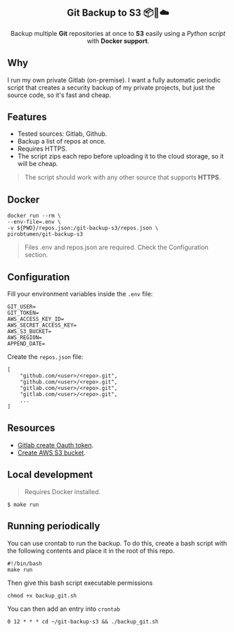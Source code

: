 <br />
<p align="center">

  <h2 align="center">Git Backup to S3 📦🚀☁️</h2>

  <p align="center">
    Backup multiple <b>Git</b> repositories at once to <b>S3</b> easily using a <i>Python script</i> with <b>Docker support</b>.
  </p>
</p>

## Why

I run my own private Gitlab (on-premise). I want a fully automatic periodic script that creates a security backup of my private projects, but just the source code, so it's fast and cheap.

## Features

- Tested sources: Gitlab, Github.
- Backup a list of repos at once.
- Requires HTTPS.
- The script zips each repo before uploading it to the cloud storage, so it will be cheap.

> The script should work with any other source that supports **HTTPS**.

## Docker

```
docker run --rm \
--env-file=.env \
-v ${PWD}/repos.json:/git-backup-s3/repos.json \
pirobtumen/git-backup-s3
```

> Files .env and repos.json are required. Check the Configuration section.

## Configuration

Fill your environment variables inside the `.env` file:

```
GIT_USER=
GIT_TOKEN=
AWS_ACCESS_KEY_ID=
AWS_SECRET_ACCESS_KEY=
AWS_S3_BUCKET=
AWS_REGION=
APPEND_DATE=
```

Create the `repos.json` file:

```
[
    "github.com/<user>/<repo>.git",
    "github.com/<user>/<repo>.git",
    "gitlab.com/<user>/<repo>.git",
    "gitlab.com/<user>/<repo>.git",
    ...
]
```

## Resources

- [Gitlab create Oauth token](https://docs.gitlab.com/ee/user/profile/personal_access_tokens.html).
- [Create AWS S3 bucket](https://docs.aws.amazon.com/AmazonS3/latest/user-guide/create-bucket.html).

## Local development

> Requires Docker installed.

```
$ make run
```

## Running periodically

You can use crontab to run the backup. To do this, create a bash script with the following contents and place it in the root of this repo.

```
#!/bin/bash
make run
```

Then give this bash script executable permissions

```
chmod +x backup_git.sh
```

You can then add an entry into `crontab`

```
0 12 * * * cd ~/git-backup-s3 && ./backup_git.sh
```